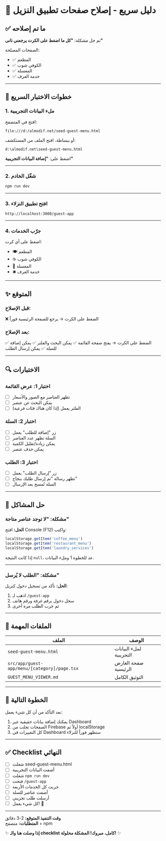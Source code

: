 # 🚀 دليل سريع - إصلاح صفحات تطبيق النزيل

## ✅ ما تم إصلاحه

تم حل مشكلة: **"كل ما اضغط على الكرت يرجعني تانى"**

الصفحات المصلحة:
- ✅ المطعم
- ✅ الكوفي شوب
- ✅ المغسلة
- ✅ خدمة الغرف

---

## 📝 خطوات الاختبار السريع

### 1. ملء البيانات التجريبية

افتح في المتصفح:
```
file:///d:/almodif.net/seed-guest-menu.html
```

أو ببساطة، افتح الملف من المستكشف:
```
d:\almodif.net\seed-guest-menu.html
```

اضغط على: **"إضافة البيانات التجريبية"**

---

### 2. شغّل الخادم

```powershell
npm run dev
```

---

### 3. افتح تطبيق النزلاء

```
http://localhost:3000/guest-app
```

---

### 4. جرّب الخدمات

اضغط على أي كرت:
- 🍽️ المطعم
- ☕ الكوفي شوب
- 👔 المغسلة
- 🛎️ خدمة الغرف

---

## ✨ المتوقع

### قبل الإصلاح:
❌ الضغط على الكرت → يرجع للصفحة الرئيسية فوراً

### بعد الإصلاح:
✅ الضغط على الكرت → يفتح صفحة القائمة
✅ يمكن البحث والفلتر
✅ يمكن إضافة للسلة
✅ يمكن إرسال الطلب

---

## 🔍 الاختبارات

### اختبار 1: عرض القائمة
- [ ] تظهر العناصر مع الصور والأسعار
- [ ] يمكن البحث عن عنصر
- [ ] الفلتر يعمل (إذا كان هناك فئات فرعية)

### اختبار 2: السلة
- [ ] زر "إضافة للطلب" يعمل
- [ ] السلة تظهر عدد العناصر
- [ ] يمكن زيادة/تقليل الكمية
- [ ] يمكن حذف عنصر

### اختبار 3: الطلب
- [ ] زر "إرسال الطلب" يعمل
- [ ] تظهر رسالة "تم إرسال طلبك بنجاح"
- [ ] السلة تُمسح بعد الإرسال

---

## 🐛 حل المشاكل

### مشكلة: "لا توجد عناصر متاحة"

**الحل:**
افتح Console (F12) واكتب:
```javascript
localStorage.getItem('coffee_menu')
localStorage.getItem('restaurant_menu')
localStorage.getItem('laundry_services')
```

إذا كانت النتيجة `null`، عد للخطوة 1 وملء البيانات.

---

### مشكلة: "الطلب لا يُرسل"

**الحل:**
تأكد من تسجيل دخول كنزيل:
1. اذهب لـ `/guest-app`
2. سجل دخول برقم غرفة ورقم هاتف
3. ثم جرب الطلب مرة أخرى

---

## 📂 الملفات المهمة

| الملف | الوصف |
|------|-------|
| `seed-guest-menu.html` | لملء البيانات التجريبية |
| `src/app/guest-app/menu/[category]/page.tsx` | صفحة العارض الرئيسية |
| `GUEST_MENU_VIEWER.md` | التوثيق الكامل |

---

## 🎯 الخطوة التالية

بعد التأكد من أن كل شيء يعمل:
1. يمكنك إضافة بيانات حقيقية عبر Dashboard
2. الصفحات تجلب من Firebase أولاً ثم localStorage
3. كل التغييرات في Dashboard ستظهر فوراً للنزلاء

---

## ✅ Checklist النهائي

- [ ] شغلت seed-guest-menu.html
- [ ] أضفت البيانات التجريبية
- [ ] شغلت `npm run dev`
- [ ] فتحت `/guest-app`
- [ ] جربت كل الخدمات الأربعة
- [ ] أضفت عناصر للسلة
- [ ] أرسلت طلب تجريبي
- [ ] كل شيء يعمل! 🎉

---

**وقت التنفيذ المتوقع:** 2-3 دقائق  
**المتطلبات:** متصفح + npm

✨ **إذا وصلت هنا والـ checklist كامل، مبروك! المشكلة محلولة!** ✨
